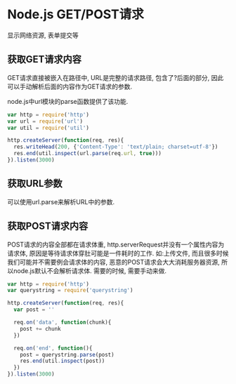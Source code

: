 # Node.js GET/POST请求

显示网络资源, 表单提交等

## 获取GET请求内容

GET请求直接被嵌入在路径中, URL是完整的请求路径, 包含了?后面的部分, 因此可以手动解析后面的内容作为GET请求的参数.

node.js中url模块的parse函数提供了该功能.

```js
var http = require('http')
var url = require('url')
var util = require('util')

http.createServer(function(req, res){
  res.writeHead(200, {'Content-Type': 'text/plain; charset=utf-8'})
  res.end(util.inspect(url.parse(req.url, true)))
}).listen(3000)
```

## 获取URL参数

可以使用url.parse来解析URL中的参数.

## 获取POST请求内容

POST请求的内容全部都在请求体重, http.serverRequest并没有一个属性内容为请求体, 原因是等待请求体穿肚可能是一件耗时的工作. 如:上传文件, 而且很多时候我们可能并不需要例会请求体的内容, 恶意的POST请求会大大消耗服务器资源, 所以node.js默认不会解析请求体. 需要的时候, 需要手动来做.

```js
var http = require('http')
var querystring = require('querystring')

http.createServer(function(req, res){
  var post = ''

  req.on('data', function(chunk){
    post += chunk
  })

  req.on('end', function(){
    post = querystring.parse(post)
    res.end(util.inspect(post))
  })
}).listen(3000)
```